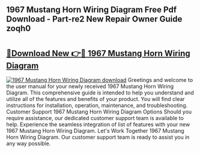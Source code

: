 ## 1967 Mustang Horn Wiring Diagram Free Pdf Download - Part-re2 New Repair Owner Guide zoqh0

# <h2><a href="http://dfoxi0.blite.top/?on=1967+Mustang+Horn+Wiring+Diagram">🔗Download New 👉🔴 1967 Mustang Horn Wiring Diagram</a></h2>

[![1967 Mustang Horn Wiring Diagram download](https://i.imgur.com/lujVjoI.png)](http://dfoxi0.blite.top/?on=1967+Mustang+Horn+Wiring+Diagram)
Greetings and welcome to the user manual for your newly received 1967 Mustang Horn Wiring Diagram. This comprehensive guide is intended to help you understand and utilize all of the features and benefits of your product. You will find clear instructions for installation, operation, maintenance, and troubleshooting. Customer Support 1967 Mustang Horn Wiring Diagram Options Should you require assistance, our dedicated customer support team is available to help. Experience the seamless integration of list of features with your new 1967 Mustang Horn Wiring Diagram. Let's Work Together 1967 Mustang Horn Wiring Diagram. Our customer support team is ready to assist you in any way possible.
